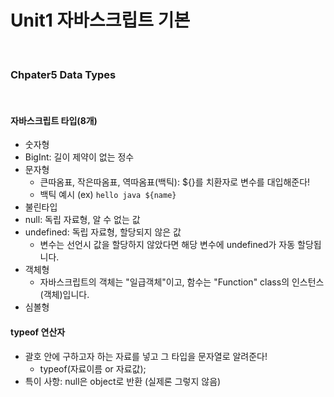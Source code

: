 # Unit1 자바스크립트 기본
<br>

### Chpater5 Data Types
<br>

#### 자바스크립트 타입(8개)

- 숫자형
- BigInt: 길이 제약이 없는 정수
- 문자형
	- 큰따옴표, 작은따옴표, 역따옴표(백틱): ${}를 치환자로 변수를 대입해준다!
	- 백틱 예시 (ex) `hello java ${name}`
- 불린타입
- null: 독립 자료형, 알 수 없는 값
- undefined: 독립 자료형, 할당되지 않은 값
	- 변수는 선언시 값을 할당하지 않았다면 해당 변수에 undefined가 자동 할당됩니다.
- 객체형
	- 자바스크립트의 객체는 "일급객체"이고, 함수는 "Function" class의 인스턴스(객체)입니다.
- 심볼형

#### typeof 연산자

- 괄호 안에 구하고자 하는 자료를 넣고 그 타입을 문자열로 알려준다!
	- typeof(자료이름 or 자료값);
- 특이 사항: null은 object로 반환 (실제론 그렇지 않음)